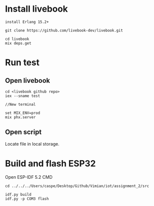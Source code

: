 # Install livebook

```
install Erlang 15.2+

git clone https://github.com/livebook-dev/livebook.git

cd livebook
mix deps.get
```

# Run test

## Open livebook

```
cd <livebook github repo>
iex --sname test

//New terminal

set MIX_ENV=prod
mix phx.server
```

## Open script

Locate file in local storage.

# Build and flash ESP32

Open ESP-IDF 5.2 CMD

```
cd ../../../Users/caspe/Desktop/Github/Vimian/iot/assignment_2/src

idf.py build
idf.py -p COM3 flash
```
